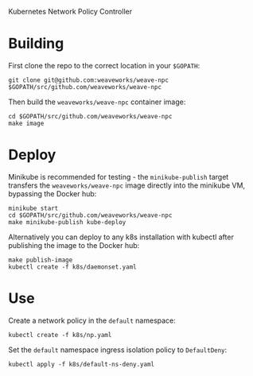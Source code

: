 Kubernetes Network Policy Controller

# Building

First clone the repo to the correct location in your `$GOPATH`:

    git clone git@github.com:weaveworks/weave-npc $GOPATH/src/github.com/weaveworks/weave-npc

Then build the `weaveworks/weave-npc` container image:

    cd $GOPATH/src/github.com/weaveworks/weave-npc
    make image

# Deploy

Minikube is recommended for testing - the `minikube-publish` target
transfers the `weaveworks/weave-npc` image directly into the minikube
VM, bypassing the Docker hub:

    minikube start
    cd $GOPATH/src/github.com/weaveworks/weave-npc
    make minikube-publish kube-deploy

Alternatively you can deploy to any k8s installation with kubectl
after publishing the image to the Docker hub:

    make publish-image
    kubectl create -f k8s/daemonset.yaml

# Use

Create a network policy in the `default` namespace:

    kubectl create -f k8s/np.yaml

Set the `default` namespace ingress isolation policy to `DefaultDeny`:

    kubectl apply -f k8s/default-ns-deny.yaml
